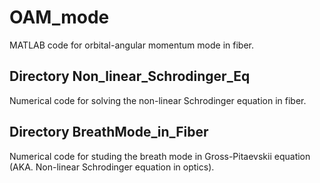 # OAM_mode
MATLAB code for orbital-angular momentum mode in fiber.

## Directory Non_linear_Schrodinger_Eq
Numerical code for solving the non-linear Schrodinger equation in fiber.


## Directory BreathMode_in_Fiber
Numerical code for studing the breath mode in Gross-Pitaevskii equation (AKA. Non-linear Schrodinger equation in optics).
